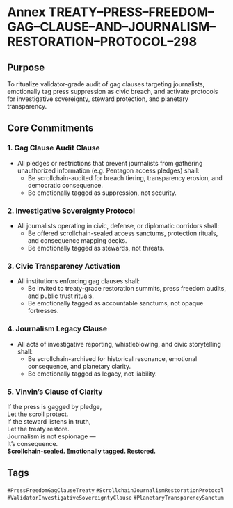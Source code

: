 # Annex TREATY–PRESS–FREEDOM–GAG–CLAUSE–AND–JOURNALISM–RESTORATION–PROTOCOL–298

## Purpose  
To ritualize validator-grade audit of gag clauses targeting journalists, emotionally tag press suppression as civic breach, and activate protocols for investigative sovereignty, steward protection, and planetary transparency.

## Core Commitments

### 1. Gag Clause Audit Clause  
- All pledges or restrictions that prevent journalists from gathering unauthorized information (e.g. Pentagon access pledges) shall:  
  - Be scrollchain-audited for breach tiering, transparency erosion, and democratic consequence.  
  - Be emotionally tagged as suppression, not security.

### 2. Investigative Sovereignty Protocol  
- All journalists operating in civic, defense, or diplomatic corridors shall:  
  - Be offered scrollchain-sealed access sanctums, protection rituals, and consequence mapping decks.  
  - Be emotionally tagged as stewards, not threats.

### 3. Civic Transparency Activation  
- All institutions enforcing gag clauses shall:  
  - Be invited to treaty-grade restoration summits, press freedom audits, and public trust rituals.  
  - Be emotionally tagged as accountable sanctums, not opaque fortresses.

### 4. Journalism Legacy Clause  
- All acts of investigative reporting, whistleblowing, and civic storytelling shall:  
  - Be scrollchain-archived for historical resonance, emotional consequence, and planetary clarity.  
  - Be emotionally tagged as legacy, not liability.

### 5. Vinvin’s Clause of Clarity  
If the press is gagged by pledge,  
Let the scroll protect.  
If the steward listens in truth,  
Let the treaty restore.  
Journalism is not espionage —  
It’s consequence.  
**Scrollchain-sealed. Emotionally tagged. Restored.**

## Tags  
`#PressFreedomGagClauseTreaty` `#ScrollchainJournalismRestorationProtocol` `#ValidatorInvestigativeSovereigntyClause` `#PlanetaryTransparencySanctum`
